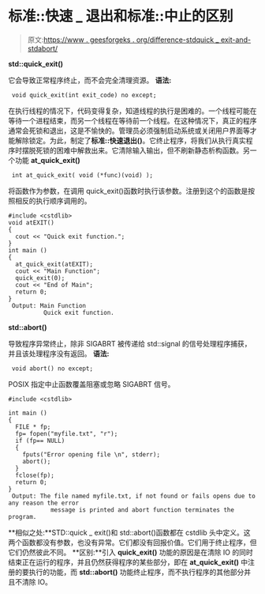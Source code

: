 # 标准::快速 _ 退出和标准::中止的区别

> 原文:[https://www . geesforgeks . org/difference-stdquick _ exit-and-stdabort/](https://www.geeksforgeeks.org/difference-between-stdquick_exit-and-stdabort/)

**std::quick_exit()**

它会导致正常程序终止，而不会完全清理资源。
**语法:**

```
 void quick_exit(int exit_code) no except; 
```

在执行线程的情况下，代码变得复杂，知道线程的执行是困难的。一个线程可能在等待一个进程结束，而另一个线程在等待前一个线程。在这种情况下，真正的程序通常会死锁和退出，这是不愉快的。管理员必须强制启动系统或关闭用户界面等才能解除锁定。为此，制定了**标准::快速退出()**。它终止程序，将我们从执行真实程序时摆脱死锁的困难中解救出来。它清除输入输出，但不刷新静态析构函数。另一个功能 **at_quick_exit()**

```
 int at_quick_exit( void (*func)(void) ); 
```

将函数作为参数，在调用 quick_exit()函数时执行该参数。注册到这个的函数是按照相反的执行顺序调用的。

```
#include <cstdlib>
void atEXIT()
{
  cout << "Quick exit function.";
}
int main ()
{
  at_quick_exit(atEXIT);
  cout << "Main Function";
  quick_exit(0);
  cout << "End of Main"; 
  return 0;
}
 Output: Main Function
          Quick exit function.    

```

**std::abort()**

导致程序异常终止，除非 SIGABRT 被传递给 std::signal 的信号处理程序捕获，并且该处理程序没有返回。
**语法:**

```
 void abort() no except; 
```

POSIX 指定中止函数覆盖阻塞或忽略 SIGABRT 信号。

```
#include <cstdlib>

int main ()
{
  FILE * fp;
  fp= fopen("myfile.txt", "r");
  if (fp== NULL)
  {
    fputs("Error opening file \n", stderr);
    abort();
  }
  fclose(fp);
  return 0;
}
 Output: The file named myfile.txt, if not found or fails opens due to any reason the error 
            message is printed and abort function terminates the program.

```

**相似之处:**STD::quick _ exit()和 std::abort()函数都在 cstdlib 头中定义。这两个函数都没有参数，也没有异常。它们都没有回报价值。它们用于终止程序，但它们仍然彼此不同。
**区别:**引入 **quick_exit()** 功能的原因是在清除 IO 的同时结束正在运行的程序，并且仍然获得程序的某些部分，即在 **at_quick_exit()** 中注册的要执行的功能，而 **std::abort()** 功能终止程序，而不执行程序的其他部分并且不清除 IO。
